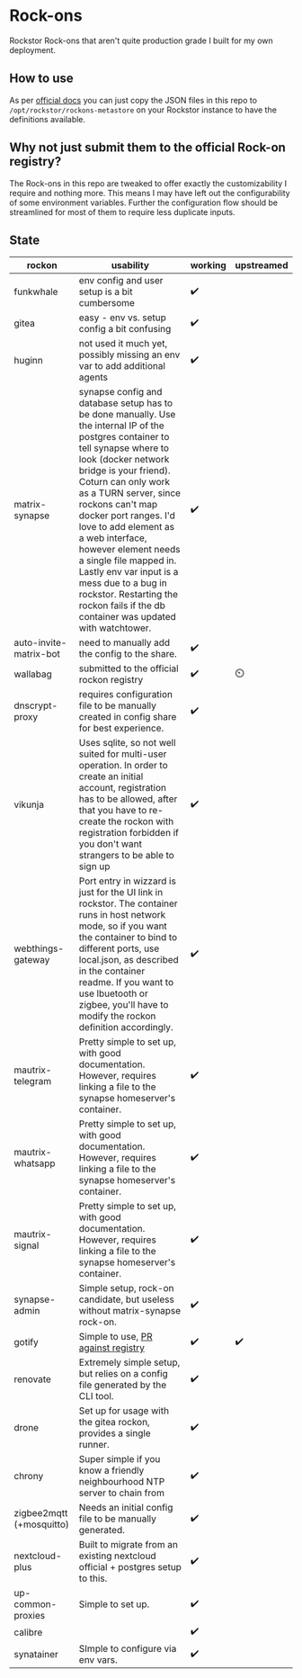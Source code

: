 # Rock-ons

Rockstor Rock-ons that aren't quite production grade I built for my own deployment.

## How to use

As per [official docs](http://rockstor.com/docs/docker-based-rock-ons/overview.html#adding-your-own-rock-on) you can just copy the JSON files in this repo to `/opt/rockstor/rockons-metastore` on your Rockstor instance to have the definitions available.

## Why not just submit them to the official Rock-on registry?

The Rock-ons in this repo are tweaked to offer exactly the customizability I require and nothing more. This means I may have left out the configurability of some environment variables. Further the configuration flow should be streamlined for most of them to require less duplicate inputs.

## State

| rockon | usability | working | upstreamed |
|--------|-----------|---------|------------|
| funkwhale | env config and user setup is a bit cumbersome | :heavy_check_mark: |
| gitea | easy - env vs. setup config a bit confusing | :heavy_check_mark: |
| huginn | not used it much yet, possibly missing an env var to add additional agents | :heavy_check_mark: |
| matrix-synapse | synapse config and database setup has to be done manually. Use the internal IP of the postgres container to tell synapse where to look (docker network bridge is your friend). Coturn can only work as a TURN server, since rockons can't map docker port ranges. I'd love to add element as a web interface, however element needs a single file mapped in. Lastly env var input is a mess due to a bug in rockstor. Restarting the rockon fails if the db container was updated with watchtower. | :heavy_check_mark: |
| auto-invite-matrix-bot | need to manually add the config to the share. | :heavy_check_mark: |
| wallabag | submitted to the official rockon registry | :heavy_check_mark: | ⏲️ |
| dnscrypt-proxy | requires configuration file to be manually created in config share for best experience. | :heavy_check_mark: |
| vikunja | Uses sqlite, so not well suited for multi-user operation. In order to create an initial account, registration has to be allowed, after that you have to re-create the rockon with registration forbidden if you don't want strangers to be able to sign up | :heavy_check_mark: |
| webthings-gateway | Port entry in wizzard is just for the UI link in rockstor. The container runs in host network mode, so if you want the container to bind to different ports, use local.json, as described in the container readme. If you want to use lbuetooth or zigbee, you'll have to modify the rockon definition accordingly. | :heavy_check_mark: |
| mautrix-telegram | Pretty simple to set up, with good documentation. However, requires linking a file to the synapse homeserver's container. | :heavy_check_mark: |
| mautrix-whatsapp | Pretty simple to set up, with good documentation. However, requires linking a file to the synapse homeserver's container. | :heavy_check_mark: |
| mautrix-signal | Pretty simple to set up, with good documentation. However, requires linking a file to the synapse homeserver's container. | :heavy_check_mark: |
| synapse-admin | Simple setup, rock-on candidate, but useless without matrix-synapse rock-on. | :heavy_check_mark: |
| gotify | Simple to use, [PR against registry](https://github.com/rockstor/rockon-registry/pull/287) | :heavy_check_mark: | :heavy_check_mark: |
| renovate | Extremely simple setup, but relies on a config file generated by the CLI tool. | :heavy_check_mark: |
| drone | Set up for usage with the gitea rockon, provides a single runner. | :heavy_check_mark: |
| chrony | Super simple if you know a friendly neighbourhood NTP server to chain from | :heavy_check_mark: |
| zigbee2mqtt (+mosquitto) | Needs an initial config file to be manually generated. | :heavy_check_mark: |
| nextcloud-plus | Built to migrate from an existing nextcloud official + postgres setup to this. | :heavy_check_mark: |
| up-common-proxies | Simple to set up. | :heavy_check_mark: |
| calibre | | :heavy_check_mark: |
| synatainer | SImple to configure via env vars. | :heavy_check_mark: |
